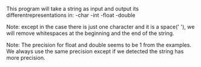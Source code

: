 This program will take a string as input and output its
differentrepresentations in:
-char
-int
-float
-double

Note: except in the case there is just one character and it is a space(' '), we
	will remove whitespaces at the beginning and the end of the string.

Note: The precision for float and double seems to be 1 from the examples. We
	always use the same precision except if we detected the string has more
	precision.
